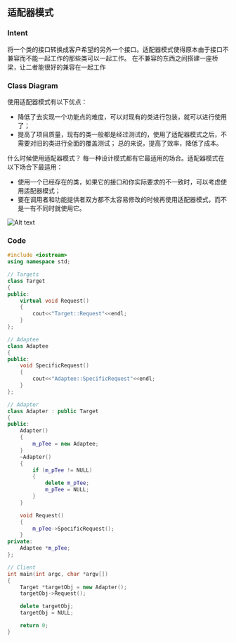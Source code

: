 ## 适配器模式

### Intent
将一个类的接口转换成客户希望的另外一个接口。适配器模式使得原本由于接口不兼容而不能一起工作的那些类可以一起工作。 在不兼容的东西之间搭建一座桥梁，让二者能很好的兼容在一起工作

### Class Diagram
使用适配器模式有以下优点：
-  降低了去实现一个功能点的难度，可以对现有的类进行包装，就可以进行使用了；
-  提高了项目质量，现有的类一般都是经过测试的，使用了适配器模式之后，不需要对旧的类进行全面的覆盖测试；
总的来说，提高了效率，降低了成本。
 
什么时候使用适配器模式？
每一种设计模式都有它最适用的场合。适配器模式在以下场合下最适用：
- 使用一个已经存在的类，如果它的接口和你实际要求的不一致时，可以考虑使用适配器模式；
- 要在调用者和功能提供者双方都不太容易修改的时候再使用适配器模式，而不是一有不同时就使用它。

![Alt text](./1587372632336.png)


### Code
``` cpp
#include <iostream>
using namespace std;

// Targets
class Target
{
public:
    virtual void Request()
    {
        cout<<"Target::Request"<<endl;
    }
};

// Adaptee
class Adaptee
{
public:
    void SpecificRequest()
    {
        cout<<"Adaptee::SpecificRequest"<<endl;
    }
};

// Adapter
class Adapter : public Target
{
public:
    Adapter()
    {
        m_pTee = new Adaptee;
    }
    ~Adapter()
    {
        if (m_pTee != NULL)
        {
            delete m_pTee;
            m_pTee = NULL;
        }
    }

    void Request() 
    {
        m_pTee->SpecificRequest();
    }
private:
    Adaptee *m_pTee;
};

// Client
int main(int argc, char *argv[])
{
    Target *targetObj = new Adapter();
    targetObj->Request();

    delete targetObj;
    targetObj = NULL;

    return 0;
}

```
